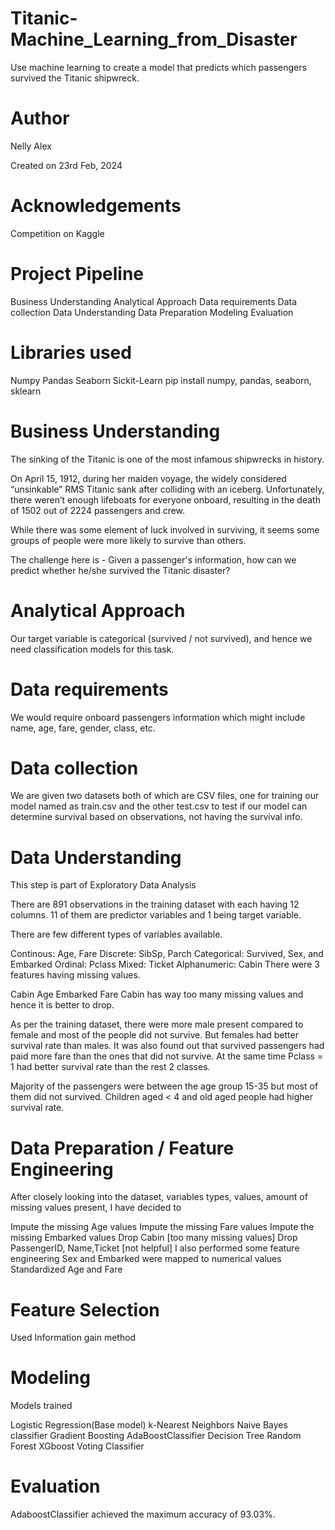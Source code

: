 # Titanic-Machine_Learning_from_Disaster
Use machine learning to create a model that predicts which passengers survived the Titanic shipwreck.

# Author
Nelly Alex

Created on 23rd Feb, 2024

# Acknowledgements
Competition on Kaggle

# Project Pipeline
Business Understanding
Analytical Approach
Data requirements
Data collection
Data Understanding
Data Preparation
Modeling
Evaluation
# Libraries used
Numpy
Pandas
Seaborn
Sickit-Learn
  pip install numpy, pandas, seaborn, sklearn
# Business Understanding
The sinking of the Titanic is one of the most infamous shipwrecks in history.

On April 15, 1912, during her maiden voyage, the widely considered “unsinkable” RMS Titanic sank after colliding with an iceberg. Unfortunately, there weren’t enough lifeboats for everyone onboard, resulting in the death of 1502 out of 2224 passengers and crew.

While there was some element of luck involved in surviving, it seems some groups of people were more likely to survive than others.

The challenge here is - Given a passenger's information, how can we predict whether he/she survived the Titanic disaster?

# Analytical Approach
Our target variable is categorical (survived / not survived), and hence we need classification models for this task.

# Data requirements
We would require onboard passengers information which might include name, age, fare, gender, class, etc.

# Data collection
We are given two datasets both of which are CSV files, one for training our model named as train.csv and the other test.csv to test if our model can determine survival based on observations, not having the survival info.

# Data Understanding
This step is part of Exploratory Data Analysis

There are 891 observations in the training dataset with each having 12 columns. 11 of them are predictor variables and 1 being target variable.

There are few different types of variables available.

Continous: Age, Fare
Discrete: SibSp, Parch
Categorical: Survived, Sex, and Embarked
Ordinal: Pclass
Mixed: Ticket
Alphanumeric: Cabin
There were 3 features having missing values.

Cabin
Age
Embarked
Fare
Cabin has way too many missing values and hence it is better to drop.

As per the training dataset, there were more male present compared to female and most of the people did not survive. But females had better survival rate than males. It was also found out that survived passengers had paid more fare than the ones that did not survive. At the same time Pclass = 1 had better survival rate than the rest 2 classes.

Majority of the passengers were between the age group 15-35 but most of them did not survived. Children aged < 4 and old aged people had higher survival rate.

# Data Preparation / Feature Engineering
After closely looking into the dataset, variables types, values, amount of missing values present, I have decided to

Impute the missing Age values
Impute the missing Fare values
Impute the missing Embarked values
Drop Cabin [too many missing values]
Drop PassengerID, Name,Ticket [not helpful]
I also performed some feature engineering 
Sex and Embarked were mapped to numerical values
Standardized Age and Fare

# Feature Selection 
Used Information gain method

# Modeling
Models trained

Logistic Regression(Base model)
k-Nearest Neighbors
Naive Bayes classifier
Gradient Boosting
AdaBoostClassifier
Decision Tree
Random Forest
XGboost
Voting Classifier
# Evaluation
AdaboostClassifier achieved the maximum accuracy of 93.03%.
